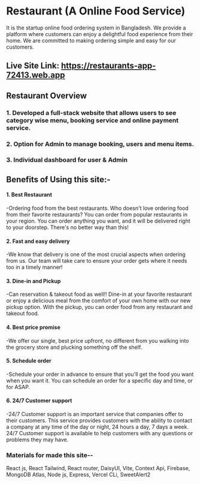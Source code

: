 
# Restaurant (A Online Food Service)
It is the startup online food ordering system in Bangladesh. We provide a platform where customers can enjoy a delightful food experience from their home. We are committed to making ordering simple and easy for our customers.
## Live Site Link: https://restaurants-app-72413.web.app

## Restaurant Overview
### 1. Developed a full-stack website that allows users to see category wise menu, booking service and online payment service.
### 2. Option for Admin to manage booking, users and menu items.
### 3. Individual dashboard for user & Admin

## Benefits of Using this site:-
#### 1. Best Restaurant
 -Ordering food from the best restaurants. Who doesn't love ordering food from their favorite restaurants? You can order from popular restaurants in your region. You can order anything you want, and it will be delivered right to your doorstep. There's no better way than this!

#### 2. Fast and easy delivery
 -We know that delivery is one of the most crucial aspects when ordering from us. Our team will take care to ensure your order gets where it needs too in a timely manner!

#### 3. Dine-in and Pickup
 -Can reservation & takeout food as well!! Dine-in at your favorite restaurant or enjoy a delicious meal from the comfort of your own home with our new pickup option. With the pickup, you can order food from any restaurant and takeout food.

#### 4. Best price promise
 -We offer our single, best price upfront, no different from you walking into the grocery store and plucking something off the shelf.

#### 5. Schedule order
 -Schedule your order in advance to ensure that you'll get the food you want when you want it. You can schedule an order for a specific day and time, or for ASAP. 

#### 6. 24/7 Customer support
 -24/7 Customer support is an important service that companies offer to their customers. This service provides customers with the ability to contact a company at any time of the day or night, 24 hours a day, 7 days a week. 24/7 Customer support is available to help customers with any questions or problems they may have.


### Materials for made this site--
React js,
React Tailwind,
React router,
DaisyUI,
Vite,
Context Api,
Firebase,
MongoDB Atlas,
Node js,
Express,
Vercel CLi,
SweetAlert2

